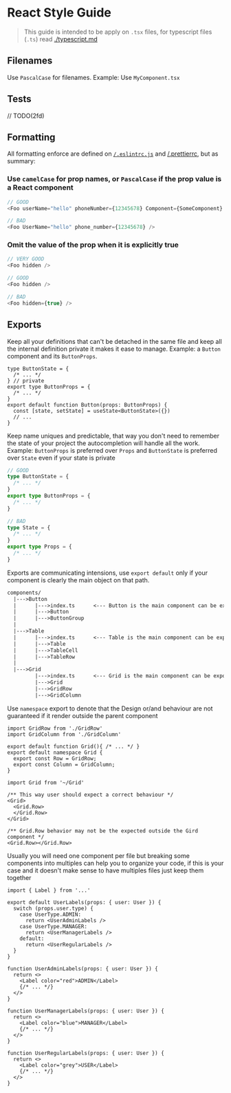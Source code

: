 # React Style Guide

> This guide is intended to be apply on `.tsx` files, for typescript files (`.ts`) read [./typescript.md](./typescript.md)

## Filenames

Use `PascalCase` for filenames. Example: Use `MyComponent.tsx`

## Tests

// TODO(2fd)

## Formatting

All formatting enforce are defined on [`/.eslintrc.js`](../../.eslintrc.js) and [/.prettierrc](../../.prettierrc), but as summary:

### Use `camelCase` for prop names, or `PascalCase` if the prop value is a React component

```ts
// GOOD
<Foo userName="hello" phoneNumber={12345678} Component={SomeComponent} />
```

```ts
// BAD
<Foo UserName="hello" phone_number={12345678} />
```

### Omit the value of the prop when it is explicitly true

```ts
// VERY GOOD
<Foo hidden />
```

```ts
// GOOD
<Foo hidden />
```

```ts
// BAD
<Foo hidden={true} />
```

## Exports

Keep all your definitions that can't be detached in the same file and keep all the internal definition private it makes it ease to manage. Example: a `Button` component and its `ButtonProps`.

```tsx
type ButtonState = {
  /* ... */
} // private
export type ButtonProps = {
  /* ... */
}
export default function Button(props: ButtonProps) {
  const [state, setState] = useState<ButtonState>({})
  // ...
}
```

Keep name uniques and predictable, that way you don't need to remember the state of your project the autocompletion will handle all the work. Example: `ButtonProps` is preferred over `Props` and `ButtonState` is preferred over `State` even if your state is private

```ts
// GOOD
type ButtonState = {
  /* ... */
}
export type ButtonProps = {
  /* ... */
}
```

```ts
// BAD
type State = {
  /* ... */
}
export type Props = {
  /* ... */
}
```

Exports are communicating intensions, use `export default` only if your component is clearly the main object on that path.

```txt
components/
  |--->Button
  |      |--->index.ts      <--- Button is the main component can be exported as default
  |      |--->Button
  |      |--->ButtonGroup
  |
  |--->Table
  |      |--->index.ts      <--- Table is the main component can be exported as default
  |      |--->Table
  |      |--->TableCell
  |      |--->TableRow
  |
  |--->Grid
         |--->index.ts      <--- Grid is the main component can be exported as default
         |--->Grid
         |--->GridRow
         |--->GridColumn
```

Use `namespace` export to denote that the Design or/and behaviour are not guaranteed if it render outside the parent component

```tsx
import GridRow from './GridRow'
import GridColumn from './GridColumn'

export default function Grid(){ /* ... */ }
export default namespace Grid {
  export const Row = GridRow;
  export const Column = GridColumn;
}
```

```tsx
import Grid from '~/Grid'

/** This way user should expect a correct behaviour */
<Grid>
  <Grid.Row>
  </Grid.Row>
</Grid>

/** Grid.Row behavior may not be the expected outside the Gird component */
<Grid.Row></Grid.Row>
```

Usually you will need one component per file but breaking some components into multiples can help you to organize your code, if this is your case and it doesn't make sense to have multiples files just keep them together

```tsx
import { Label } from '...'

export default UserLabels(props: { user: User }) {
  switch (props.user.type) {
    case UserType.ADMIN:
      return <UserAdminLabels />
    case UserType.MANAGER:
      return <UserManagerLabels />
    default:
      return <UserRegularLabels />
  }
}

function UserAdminLabels(props: { user: User }) {
  return <>
    <Label color="red">ADMIN</Label>
    {/* ... */}
  </>
}

function UserManagerLabels(props: { user: User }) {
  return <>
    <Label color="blue">MANAGER</Label>
    {/* ... */}
  </>
}

function UserRegularLabels(props: { user: User }) {
  return <>
    <Label color="grey">USER</Label>
    {/* ... */}
  </>
}
```
